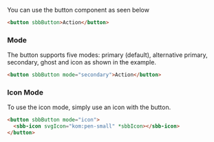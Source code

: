 You can use the button component as seen below

```html
<button sbbButton>Action</button>
```

### Mode

The button supports five modes: primary (default), alternative primary, secondary,
ghost and icon as shown in the example.

```html
<button sbbButton mode="secondary">Action</button>
```

### Icon Mode

To use the icon mode, simply use an icon with the button.

```html
<button sbbButton mode="icon">
  <sbb-icon svgIcon="kom:pen-small" *sbbIcon></sbb-icon>
</button>
```
